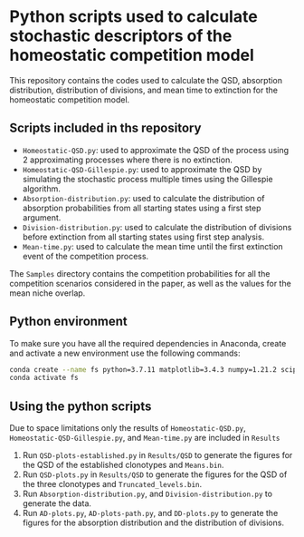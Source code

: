 # Python scripts used to calculate stochastic descriptors of the homeostatic competition model 

This repository contains the codes used to calculate the QSD, absorption distribution, distribution of divisions, and mean time to extinction for the homeostatic competition model.

## Scripts included in ths repository

* `Homeostatic-QSD.py`: used to approximate the QSD of the process using 2 approximating processes where there is no extinction. 
* `Homeostatic-QSD-Gillespie.py`: used to approximate the QSD by simulating the stochastic process multiple times using the Gillespie algorithm.
* `Absorption-distribution.py`: used to calculate the distribution of absorption probabilities from all starting states using a first step argument.
* `Division-distribution.py`: used to calculate the distribution of divisions before extinction from all starting states using first step analysis.
* `Mean-time.py`: used to calculate the mean time until the first extinction event of the competition process.

The `Samples` directory contains the competition probabilities for all the competition scenarios considered in the paper, as well as the values for the mean niche overlap.

## Python environment
To make sure you have all the required dependencies in Anaconda, create and activate a new environment use the following commands:

```bash
conda create --name fs python=3.7.11 matplotlib=3.4.3 numpy=1.21.2 scipy
conda activate fs
```

## Using the python scripts

Due to space limitations only the results of `Homeostatic-QSD.py`, `Homeostatic-QSD-Gillespie.py`, and `Mean-time.py` are included in `Results`

1. Run `QSD-plots-established.py` in `Results/QSD` to generate the figures for the QSD of the established clonotypes and `Means.bin`.
2. Run `QSD-plots.py` in `Results/QSD` to generate the figures for the QSD of the three clonotypes and `Truncated_levels.bin`.
3. Run `Absorption-distribution.py`, and `Division-distribution.py` to generate the data.
4. Run `AD-plots.py`, `AD-plots-path.py`, and `DD-plots.py` to generate the figures for the absorption distribution and the distribution of divisions.
